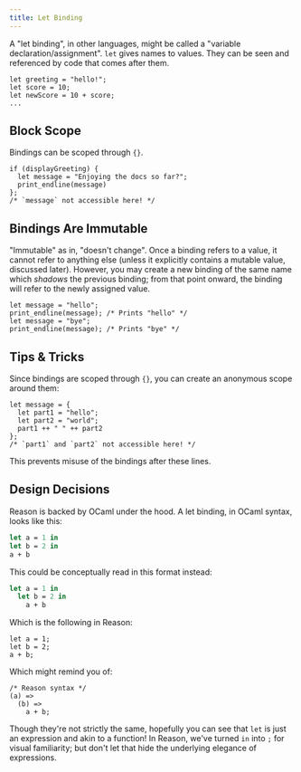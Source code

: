 ```yaml
---
title: Let Binding
---
```


A "let binding", in other languages, might be called a "variable declaration/assignment". `let` gives names to values. They can be seen and referenced by code that comes after them.

```reason
let greeting = "hello!";
let score = 10;
let newScore = 10 + score;
...
```

## Block Scope

Bindings can be scoped through `{}`.

```reason
if (displayGreeting) {
  let message = "Enjoying the docs so far?";
  print_endline(message)
};
/* `message` not accessible here! */
```

## Bindings Are Immutable

"Immutable" as in, "doesn't change". Once a binding refers to a value, it cannot refer to anything else (unless it
explicitly contains a mutable value, discussed later). However, you may create a new binding of the same name which *shadows* the previous binding; from that point onward, the binding will refer to the newly assigned value.

```reason
let message = "hello";
print_endline(message); /* Prints "hello" */
let message = "bye";
print_endline(message); /* Prints "bye" */
```

## Tips & Tricks

Since bindings are scoped through `{}`, you can create an anonymous scope around them:

```reason
let message = {
  let part1 = "hello";
  let part2 = "world";
  part1 ++ " " ++ part2
};
/* `part1` and `part2` not accessible here! */
```

This prevents misuse of the bindings after these lines.

## Design Decisions

Reason is backed by OCaml under the hood. A let binding, in OCaml syntax, looks like this:

```ocaml
let a = 1 in
let b = 2 in
a + b
```

This could be conceptually read in this format instead:

```ocaml
let a = 1 in
  let b = 2 in
    a + b
```

Which is the following in Reason:

```reason
let a = 1;
let b = 2;
a + b;
```

Which might remind you of:

```reason
/* Reason syntax */
(a) =>
  (b) =>
    a + b;
```

Though they're not strictly the same, hopefully you can see that `let` is just an expression and akin to a function! In Reason, we've turned `in` into `;` for visual familiarity; but don't let that hide the underlying elegance of expressions.
